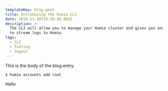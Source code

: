 ```yaml
---
templateKey: blog-post
title: Introducing the Humio CLI
date: 2018-11-30T20:36:08.991Z
description: >-
  The CLI will allow you to manage your Humio cluster and gives you and easy way
  to stream logs to Humio.
tags:
  - CLI
  - Tooling
  - Ingest
---
```

This is the body of the blog entry.

`$ humio accounts add root`

Hello
